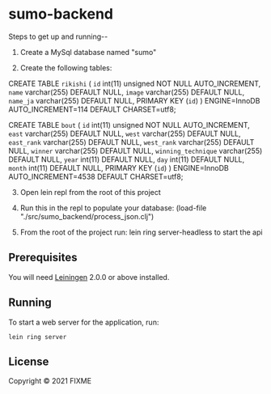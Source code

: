 # sumo-backend

Steps to get up and running--

1. Create a MySql database named "sumo"

2. Create the following tables:

CREATE TABLE `rikishi` (
  `id` int(11) unsigned NOT NULL AUTO_INCREMENT,
  `name` varchar(255) DEFAULT NULL,
  `image` varchar(255) DEFAULT NULL,
  `name_ja` varchar(255) DEFAULT NULL,
  PRIMARY KEY (`id`)
) ENGINE=InnoDB AUTO_INCREMENT=114 DEFAULT CHARSET=utf8;

CREATE TABLE `bout` (
  `id` int(11) unsigned NOT NULL AUTO_INCREMENT,
  `east` varchar(255) DEFAULT NULL,
  `west` varchar(255) DEFAULT NULL,
  `east_rank` varchar(255) DEFAULT NULL,
  `west_rank` varchar(255) DEFAULT NULL,
  `winner` varchar(255) DEFAULT NULL,
  `winning_technique` varchar(255) DEFAULT NULL,
  `year` int(11) DEFAULT NULL,
  `day` int(11) DEFAULT NULL,
  `month` int(11) DEFAULT NULL,
  PRIMARY KEY (`id`)
) ENGINE=InnoDB AUTO_INCREMENT=4538 DEFAULT CHARSET=utf8;

3. Open lein repl from the root of this project

4. Run this in the repl to populate your database:
   (load-file "./src/sumo_backend/process_json.clj")

5. From the root of the project run: lein ring server-headless
   to start the api

## Prerequisites

You will need [Leiningen][] 2.0.0 or above installed.

[leiningen]: https://github.com/technomancy/leiningen

## Running

To start a web server for the application, run:

    lein ring server

## License

Copyright © 2021 FIXME
